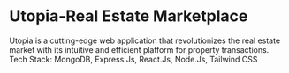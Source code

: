 # Utopia-Real Estate Marketplace
 Utopia is a cutting-edge web application that revolutionizes the real estate market with its intuitive and efficient platform for property transactions. Tech Stack: MongoDB, Express.Js, React.Js, Node.Js, Tailwind CSS
